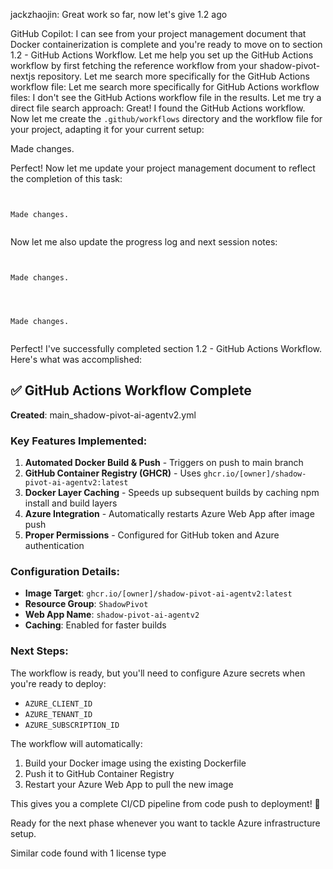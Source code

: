 jackzhaojin: Great work so far, now let's give 1.2 ago

GitHub Copilot: I can see from your project management document that Docker containerization is complete and you're ready to move on to section 1.2 - GitHub Actions Workflow. Let me help you set up the GitHub Actions workflow by first fetching the reference workflow from your shadow-pivot-nextjs repository. Let me search more specifically for the GitHub Actions workflow file: Let me search more specifically for GitHub Actions workflow files: I don't see the GitHub Actions workflow file in the results. Let me try a direct file search approach: Great! I found the GitHub Actions workflow. Now let me create the `.github/workflows` directory and the workflow file for your project, adapting it for your current setup: 

Made changes.

Perfect! Now let me update your project management document to reflect the completion of this task: 
```


Made changes.


```
Now let me also update the progress log and next session notes: 
```


Made changes.


```

```


Made changes.


```
Perfect! I've successfully completed section 1.2 - GitHub Actions Workflow. Here's what was accomplished:

## ✅ GitHub Actions Workflow Complete

**Created**: main_shadow-pivot-ai-agentv2.yml

### Key Features Implemented:
1. **Automated Docker Build & Push** - Triggers on push to main branch
2. **GitHub Container Registry (GHCR)** - Uses `ghcr.io/[owner]/shadow-pivot-ai-agentv2:latest`
3. **Docker Layer Caching** - Speeds up subsequent builds by caching npm install and build layers
4. **Azure Integration** - Automatically restarts Azure Web App after image push
5. **Proper Permissions** - Configured for GitHub token and Azure authentication

### Configuration Details:
- **Image Target**: `ghcr.io/[owner]/shadow-pivot-ai-agentv2:latest`
- **Resource Group**: `ShadowPivot` 
- **Web App Name**: `shadow-pivot-ai-agentv2`
- **Caching**: Enabled for faster builds

### Next Steps:
The workflow is ready, but you'll need to configure Azure secrets when you're ready to deploy:
- `AZURE_CLIENT_ID`
- `AZURE_TENANT_ID` 
- `AZURE_SUBSCRIPTION_ID`

The workflow will automatically:
1. Build your Docker image using the existing Dockerfile
2. Push it to GitHub Container Registry
3. Restart your Azure Web App to pull the new image

This gives you a complete CI/CD pipeline from code push to deployment! 🚀

Ready for the next phase whenever you want to tackle Azure infrastructure setup.

Similar code found with 1 license type